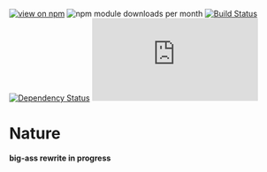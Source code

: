 [![view on npm](http://img.shields.io/npm/v/more-fs.svg)](https://www.npmjs.org/package/nature)
![npm module downloads per month](http://img.shields.io/npm/dm/nature.svg)
[![Build Status](https://travis-ci.org/75lb/nature.svg?branch=master)](https://travis-ci.org/75lb/nature)
[![Dependency Status](https://david-dm.org/75lb/nature.svg)](https://david-dm.org/75lb/nature)
![Analytics](https://ga-beacon.appspot.com/UA-27725889-9/nature/README.md?pixel)

Nature
======
**big-ass rewrite in progress**
